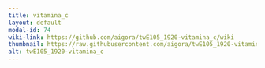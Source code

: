 ```yaml
---
title: vitamina_c
layout: default
modal-id: 74
wiki-link: https://github.com/aigora/twE105_1920-vitamina_c/wiki
thumbnail: https://raw.githubusercontent.com/aigora/twE105_1920-vitamina_c/master/logo.png
alt: twE105_1920-vitamina_c
---
```

